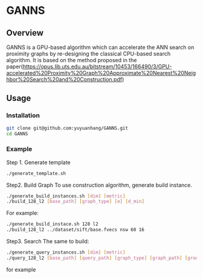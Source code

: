 # GANNS

## Overview 
GANNS is a GPU-based algorithm which can accelerate the ANN search on proximity graphs by re-designing the classical CPU-based search algorithm. It is based on the method proposed in the paper(https://opus.lib.uts.edu.au/bitstream/10453/166490/3/GPU-accelerated%20Proximity%20Graph%20Approximate%20Nearest%20Neighbor%20Search%20and%20Construction.pdf)

## Usage

### Installation
```bash
git clone git@github.com:yuyuanhang/GANNS.git
cd GANNS
```

### Example
Step 1. Generate template
```bash
./generate_template.sh
```

Step2. Build Graph
To use construction algorithm, generate build instance.
```bash
./generate_build_instances.sh [dim] [metric]
./build_128_l2 [base_path] [graph_type] [e] [d_min]
```
For example: 
```bash
./generate_build_instace.sh 128 l2
./build_128_l2 ../dataset/sift/base.fvecs nsw 60 16
```

Step3. Search 
The same to build:
```bash
./generate_query_instances.sh [dim] [metric]
./query_128_l2 [base_path] [query_path] [graph_type] [graph_path] [groundtruth_path] [e] [k]
```
for example


